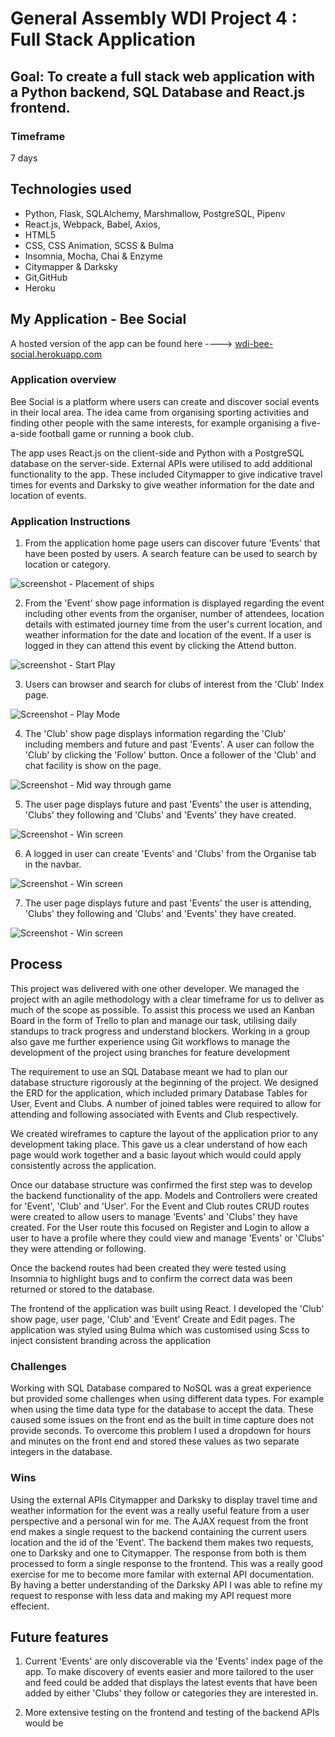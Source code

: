 # General Assembly WDI Project 4 : Full Stack Application

## Goal: To create a full stack web application with a Python backend, SQL Database and React.js frontend.
### Timeframe
7 days

## Technologies used

* Python, Flask, SQLAlchemy, Marshmallow, PostgreSQL, Pipenv
* React.js, Webpack, Babel, Axios,
* HTML5
* CSS, CSS Animation, SCSS & Bulma
* Insomnia, Mocha, Chai & Enzyme
* Citymapper & Darksky
* Git,GitHub
* Heroku

## My Application - Bee Social

A hosted version of the app can be found here ----> [wdi-bee-social.herokuapp.com](https://wdi-bee-social.herokuapp.com/)

### Application overview
Bee Social is a platform where users can create and discover social events in their local area. The idea came from organising sporting activities and finding other people with the same interests, for example organising a five-a-side football game or running a book club.

The app uses React.js on the client-side and Python with a PostgreSQL database on the server-side. External APIs were utilised to add additional functionality to the app. These included Citymapper to give indicative travel times for events and Darksky to give weather information for the date and location of events.

### Application Instructions
1. From the application home page users can discover future 'Events' that have been posted by users. A search feature can be used to search by location or category.

![screenshot - Placement of ships](https://user-images.githubusercontent.com/39096986/51031907-01bdbb80-1596-11e9-9362-0d82b07aae44.png)

2. From the 'Event' show page information is displayed regarding the event including other events from the organiser, number of attendees, location details with estimated journey time from the user's current location, and weather information for the date and location of the event. If a user is logged in they can attend this event by clicking the Attend button.

![screenshot - Start Play](https://user-images.githubusercontent.com/39096986/51031879-eb176480-1595-11e9-976e-ca95307c13fd.png)

3. Users can browser and search for clubs of interest from the 'Club' Index page.

![Screenshot - Play Mode](https://user-images.githubusercontent.com/39096986/51035269-5b77b300-15a1-11e9-82ca-d8dc0051c88f.png)

4. The 'Club' show page displays information regarding the 'Club' including members and future and past 'Events'. A user can follow the 'Club' by clicking the 'Follow' button. Once a follower of the 'Club' and chat facility is show on the page.

![Screenshot - Mid way through game](https://user-images.githubusercontent.com/39096986/51035605-6bdc5d80-15a2-11e9-9223-7927e319575f.png)

5. The user page displays future and past 'Events' the user is attending, 'Clubs' they following and 'Clubs' and 'Events' they have created.

![Screenshot - Win screen](https://user-images.githubusercontent.com/39096986/51034760-b01a2e80-159f-11e9-8a0a-e395434b50f3.png)

6. A logged in user can create 'Events' and 'Clubs' from the Organise tab in the navbar.

![Screenshot - Win screen](https://user-images.githubusercontent.com/39096986/51034760-b01a2e80-159f-11e9-8a0a-e395434b50f3.png)

7. The user page displays future and past 'Events' the user is attending, 'Clubs' they following and 'Clubs' and 'Events' they have created.

![Screenshot - Win screen](https://user-images.githubusercontent.com/39096986/54681591-aa434b00-4b04-11e9-93d1-c5eb7bf80dc4.png)

## Process

This project was delivered with one other developer. We managed the project with an agile methodology with a clear timeframe for us to deliver as much of the scope as possible. To assist this process we used an Kanban Board in the form of Trello to plan and manage our task, utilising daily standups to track progress and understand blockers. Working in a group also gave me further experience using Git workflows to manage the development of the project using branches for feature development

The requirement to use an SQL Database meant we had to plan our database structure rigorously at the beginning of the project. We designed the ERD for the application, which included primary Database Tables for User, Event and Clubs. A number of joined tables were required to allow for attending and following associated with Events and Club respectively.

We created wireframes to capture the layout of the application prior to any development taking place. This gave us a clear understand of how each page would work together and a basic layout which would could apply consistently across the application.

Once our database structure was confirmed the first step was to develop the backend functionality of the app. Models and Controllers were created for 'Event', 'Club' and 'User'. For the Event and Club routes CRUD routes were created to allow users to manage 'Events' and 'Clubs' they have created. For the User route this focused on Register and Login to allow a user to have a profile where they could view and manage 'Events' or 'Clubs' they were attending or following.

Once the backend routes had been created they were tested using Insomnia to highlight bugs and to confirm the correct data was been returned or stored to the database.

The frontend of the application was built using React. I developed the 'Club' show page, user page, 'Club' and 'Event' Create and Edit pages. The application was styled using Bulma which was customised using Scss to inject consistent branding across the application

### Challenges
Working with SQL Database compared to NoSQL was a great experience but provided some challenges when using different data types. For example when using the time data type for the database to accept the data. These caused some issues on the front end as the built in time capture does not provide seconds. To overcome this problem I used a dropdown for hours and minutes on the front end and stored these values as two separate integers in the database.

### Wins
Using the external APIs Citymapper and Darksky to display travel time and weather information for the event was a really useful feature from a user perspective and a personal win for me. The AJAX request from the front end makes a single request to the backend containing the current users location and the id of the 'Event'. The backend them makes two requests, one to Darksky and one to Citymapper. The response from both is them processed to form a single response to the frontend. This was a really good exercise for me to become more familar with external API documentation. By having a better understanding of the Darksky API I was able to refine my request to response with less data and making my API request more effecient.

## Future features
1. Current 'Events' are only discoverable via the 'Events' index page of the app. To make discovery of events easier and more tailored to the user and feed could be added that displays the latest events that have been added by either 'Clubs' they follow or categories they are interested in.

2. More extensive testing on the frontend and testing of the backend APIs would be
